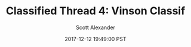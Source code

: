 ---
layout: podcast
title: "Classified Thread 4: Vinson Classif"
author: Scott Alexander
description: https://slatestarcodex.com/2017/12/12/classified-thread-4-vinson-classif/
date: 2017-12-12 19:49:00 PST
length: 79127
duration: 20
guid: classified-thread-4-vinson-classif
---